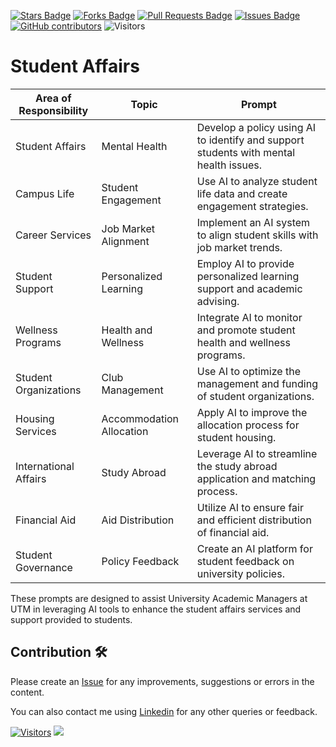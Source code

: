<a href="https://github.com/drshahizan/ai-tools/stargazers"><img src="https://img.shields.io/github/stars/drshahizan/ai-tools" alt="Stars Badge"/></a>
<a href="https://github.com/drshahizan/ai-tools/network/members"><img src="https://img.shields.io/github/forks/drshahizan/ai-tools" alt="Forks Badge"/></a>
<a href="https://github.com/drshahizan/ai-tools"><img src="https://img.shields.io/github/issues-pr/drshahizan/ai-tools" alt="Pull Requests Badge"/></a>
<a href="https://github.com/drshahizan/ai-tools/issues"><img src="https://img.shields.io/github/issues/drshahizan/ai-tools" alt="Issues Badge"/></a>
<a href="https://github.com/drshahizan/ai-tools/graphs/contributors"><img alt="GitHub contributors" src="https://img.shields.io/github/contributors/drshahizan/ai-tools?color=2b9348"></a>
![Visitors](https://api.visitorbadge.io/api/visitors?path=https%3A%2F%2Fgithub.com%2Fdrshahizan%2Fai-tools&labelColor=%23d9e3f0&countColor=%23697689&style=flat)

# Student Affairs

| **Area of Responsibility** | **Topic** | **Prompt** |
|----------------------------|-----------|------------|
| Student Affairs | Mental Health | Develop a policy using AI to identify and support students with mental health issues. |
| Campus Life | Student Engagement | Use AI to analyze student life data and create engagement strategies. |
| Career Services | Job Market Alignment | Implement an AI system to align student skills with job market trends. |
| Student Support | Personalized Learning | Employ AI to provide personalized learning support and academic advising. |
| Wellness Programs | Health and Wellness | Integrate AI to monitor and promote student health and wellness programs. |
| Student Organizations | Club Management | Use AI to optimize the management and funding of student organizations. |
| Housing Services | Accommodation Allocation | Apply AI to improve the allocation process for student housing. |
| International Affairs | Study Abroad | Leverage AI to streamline the study abroad application and matching process. |
| Financial Aid | Aid Distribution | Utilize AI to ensure fair and efficient distribution of financial aid. |
| Student Governance | Policy Feedback | Create an AI platform for student feedback on university policies. |

These prompts are designed to assist University Academic Managers at UTM in leveraging AI tools to enhance the student affairs services and support provided to students.

## Contribution 🛠️
Please create an [Issue](https://github.com/drshahizan/ai-tools/issues) for any improvements, suggestions or errors in the content.

You can also contact me using [Linkedin](https://www.linkedin.com/in/drshahizan/) for any other queries or feedback.

[![Visitors](https://api.visitorbadge.io/api/visitors?path=https%3A%2F%2Fgithub.com%2Fdrshahizan&labelColor=%23697689&countColor=%23555555&style=plastic)](https://visitorbadge.io/status?path=https%3A%2F%2Fgithub.com%2Fdrshahizan)
![](https://hit.yhype.me/github/profile?user_id=81284918)


